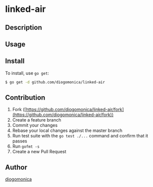 # linked-air



## Description

## Usage

## Install

To install, use `go get`:

```bash
$ go get -d github.com/diogomonica/linked-air
```

## Contribution

1. Fork ([https://github.com/diogomonica/linked-air/fork](https://github.com/diogomonica/linked-air/fork))
1. Create a feature branch
1. Commit your changes
1. Rebase your local changes against the master branch
1. Run test suite with the `go test ./...` command and confirm that it passes
1. Run `gofmt -s`
1. Create a new Pull Request

## Author

[diogomonica](https://github.com/diogomonica)
